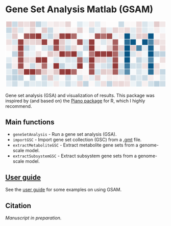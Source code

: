 # Gene Set Analysis Matlab (GSAM)

![logo](img/logo.png)

Gene set analysis (GSA) and visualization of results. This package was inspired by (and based on) the [Piano package](https://bioconductor.org/packages/release/bioc/html/piano.html) for R, which I highly recommend.

## Main functions

* `geneSetAnalysis` - Run a gene set analysis (GSA).
* `importGSC` - Import gene set collection (GSC) from a [.gmt](https://software.broadinstitute.org/cancer/software/gsea/wiki/index.php/Data_formats#GMT:_Gene_Matrix_Transposed_file_format_.28.2A.gmt.29) file.
* `extractMetaboliteGSC` - Extract metabolite gene sets from a genome-scale model.
* `extractSubsystemGSC` - Extract subsystem gene sets from a genome-scale model.


## [User guide](userguide.md)

See the [user guide](userguide.md) for some examples on using GSAM.

## Citation

_Manuscript in preparation._









